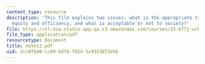 ```yaml
---
content_type: resource
description: 'This file explains two issues: what is the appropriate trade-off between
  equity and efficiency, and what is acceptable or not to society?'
file: https://ol-ocw-studio-app-qa.s3.amazonaws.com/courses/15-677j-urban-labor-markets-and-employment-policy-spring-2005/2cc0fb80cc09bd76f6545c9353872ebb_notes2.pdf
file_type: application/pdf
resourcetype: Document
title: notes2.pdf
uid: 2cc0fb80-cc09-bd76-f654-5c9353872ebb
---
```

